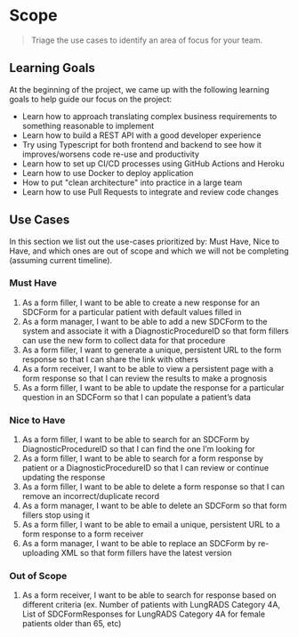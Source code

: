 # Scope

> Triage the use cases to identify an area of focus for your team.

## Learning Goals

At the beginning of the project, we came up with the following learning goals to help guide our focus on the project:

- Learn how to approach translating complex business requirements to something reasonable to implement
- Learn how to build a REST API with a good developer experience
- Try using Typescript for both frontend and backend to see how it improves/worsens code re-use and productivity
- Learn how to set up CI/CD processes using GitHub Actions and Heroku
- Learn how to use Docker to deploy application
- How to put "clean architecture" into practice in a large team
- Learn how to use Pull Requests to integrate and review code changes

## Use Cases

In this section we list out the use-cases prioritized by: Must Have, Nice to Have, and which ones are out of scope and which we will not be completing (assuming current timeline).

### Must Have

1. As a form filler, I want to be able to create a new response for an SDCForm for a particular patient with default values filled in
2. As a form manager, I want to be able to add a new SDCForm to the system and associate it with a DiagnosticProcedureID so that form fillers can use the new form to collect data for that procedure
3. As a form filler, I want to generate a unique, persistent URL to the form response so that I can share the link with others
4. As a form receiver, I want to be able to view a persistent page with a form response so that I can review the results to make a prognosis
5. As a form filler, I want to be able to update the response for a particular question in an SDCForm so that I can populate a patient’s data

### Nice to Have

1. As a form filler, I want to be able to search for an SDCForm by DiagnosticProcedureID so that I can find the one I’m looking for
2. As a form filler, I want to be able to search for a form response by patient or a DiagnosticProcedureID so that I can review or continue updating the response
3. As a form filler, I want to be able to delete a form response so that I can remove an incorrect/duplicate record
4. As a form manager, I want to be able to delete an SDCForm so that form fillers stop using it
5. As a form filler, I want to be able to email a unique, persistent URL to a form response to a form receiver
6. As a form manager, I want to be able to replace an SDCForm by re-uploading XML so that form fillers have the latest version

### Out of Scope

1. As a form receiver, I want to be able to search for response based on different criteria (ex. Number of patients with LungRADS Category 4A, List of SDCFormResponses for LungRADS Category 4A for female patients older than 65, etc)
